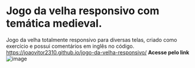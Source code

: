 # Jogo da velha responsivo com temática medieval.
 Jogo da velha totalmente responsivo para diversas telas, criado como exercício e possui comentários em inglês no código.
 https://joaovitor2310.github.io/jogo-da-velha-responsivo/
**Acesse pelo link**
![image](https://user-images.githubusercontent.com/80935917/153269175-63049a95-e47f-4ac9-a559-6483706c50b8.png)
